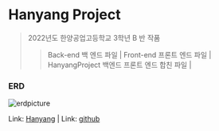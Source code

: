 # Hanyang Project

> 2022년도 한양공업고등학교 3학년 B 반 작품 
> > Back-end 백 엔드 파일 |
> > Front-end 프론트 엔드 파일 |
> > HanyangProject 백엔드 프론트 엔드 합친 파일 |
### ERD
![erdpicture](https://user-images.githubusercontent.com/56254170/165347707-149bd017-f742-4a18-8931-51dcf5851002.png)

Link: [Hanyang](https://daehyuh318.github.io/HanyangProject/Front-end/mainpage.html "깃헙 페이지") |
Link: [github](https://github.com/daehyuh318/HanyangProject "깃헙 페이지")
